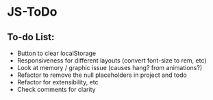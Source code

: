 # JS-ToDo

## To-do List:
- Button to clear localStorage
- Responsiveness for different layouts (convert font-size to rem, etc)
- Look at memory / graphic issue (causes hang? from animations?)
- Refactor to remove the null placeholders in project and todo
- Refactor for extensibility, etc
- Check comments for clarity